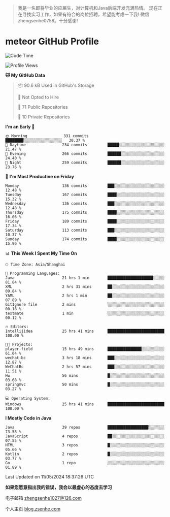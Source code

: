 > 我是一名即将毕业的应届生，对计算机和Java后端开发充满热情。
> 现在正在寻找实习工作，如果有符合的岗位招聘，希望能考虑一下我!
> 微信 zhengsenhe0758。十分感谢!

# meteor  GitHub Profile 

<!--START_SECTION:waka-->
![Code Time](http://img.shields.io/badge/Code%20Time-44%20hrs%2022%20mins-blue)

![Profile Views](http://img.shields.io/badge/Profile%20Views-80-blue)

**🐱 My GitHub Data** 

> 📦 90.6 kB Used in GitHub's Storage 
 > 
> 🚫 Not Opted to Hire
 > 
> 📜 71 Public Repositories 
 > 
> 🔑 10 Private Repositories 
 > 
**I'm an Early 🐤** 

```text
🌞 Morning                331 commits         ████████░░░░░░░░░░░░░░░░░   30.37 % 
🌆 Daytime                234 commits         █████░░░░░░░░░░░░░░░░░░░░   21.47 % 
🌃 Evening                266 commits         ██████░░░░░░░░░░░░░░░░░░░   24.40 % 
🌙 Night                  259 commits         ██████░░░░░░░░░░░░░░░░░░░   23.76 % 
```
📅 **I'm Most Productive on Friday** 

```text
Monday                   136 commits         ███░░░░░░░░░░░░░░░░░░░░░░   12.48 % 
Tuesday                  167 commits         ████░░░░░░░░░░░░░░░░░░░░░   15.32 % 
Wednesday                136 commits         ███░░░░░░░░░░░░░░░░░░░░░░   12.48 % 
Thursday                 175 commits         ████░░░░░░░░░░░░░░░░░░░░░   16.06 % 
Friday                   189 commits         ████░░░░░░░░░░░░░░░░░░░░░   17.34 % 
Saturday                 113 commits         ███░░░░░░░░░░░░░░░░░░░░░░   10.37 % 
Sunday                   174 commits         ████░░░░░░░░░░░░░░░░░░░░░   15.96 % 
```


📊 **This Week I Spent My Time On** 

```text
🕑︎ Time Zone: Asia/Shanghai

💬 Programming Languages: 
Java                     21 hrs 1 min        ████████████████████░░░░░   81.84 % 
XML                      2 hrs 31 mins       ██░░░░░░░░░░░░░░░░░░░░░░░   09.84 % 
YAML                     2 hrs 1 min         ██░░░░░░░░░░░░░░░░░░░░░░░   07.89 % 
GitIgnore file           2 mins              ░░░░░░░░░░░░░░░░░░░░░░░░░   00.18 % 
textmate                 1 min               ░░░░░░░░░░░░░░░░░░░░░░░░░   00.12 % 

🔥 Editors: 
Intellijidea             25 hrs 41 mins      █████████████████████████   100.00 % 

🐱‍💻 Projects: 
player-field             15 hrs 49 mins      ███████████████░░░░░░░░░░   61.64 % 
wechat-bc                3 hrs 18 mins       ███░░░░░░░░░░░░░░░░░░░░░░   12.87 % 
WeChatBc                 2 hrs 57 mins       ███░░░░░░░░░░░░░░░░░░░░░░   11.51 % 
Hw                       56 mins             █░░░░░░░░░░░░░░░░░░░░░░░░   03.68 % 
springmvc                50 mins             █░░░░░░░░░░░░░░░░░░░░░░░░   03.27 % 

💻 Operating System: 
Windows                  25 hrs 41 mins      █████████████████████████   100.00 % 
```

**I Mostly Code in Java** 

```text
Java                     39 repos            ██████████████████░░░░░░░   73.58 % 
JavaScript               4 repos             ██░░░░░░░░░░░░░░░░░░░░░░░   07.55 % 
HTML                     3 repos             █░░░░░░░░░░░░░░░░░░░░░░░░   05.66 % 
Kotlin                   2 repos             █░░░░░░░░░░░░░░░░░░░░░░░░   03.77 % 
Go                       1 repo              ░░░░░░░░░░░░░░░░░░░░░░░░░   01.89 % 
```




 Last Updated on 11/05/2024 18:37:26 UTC
<!--END_SECTION:waka-->


**如果您愿意指出我的错误，我会以最虚心的态度去学习**

电子邮箱 zhengsenhe1027@126.com

个人主页 [blog.zsenhe.com](http://blog.zsenhe.com/)


